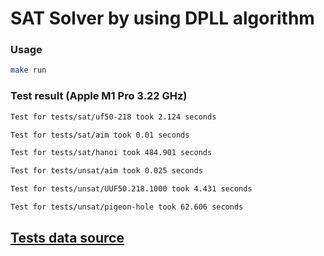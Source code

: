 # SAT Solver by using DPLL algorithm

### Usage
``` bash
make run
```

### Test result (Apple M1 Pro 3.22 GHz)
```bash
Test for tests/sat/uf50-218 took 2.124 seconds

Test for tests/sat/aim took 0.01 seconds

Test for tests/sat/hanoi took 484.901 seconds

Test for tests/unsat/aim took 0.025 seconds

Test for tests/unsat/UUF50.218.1000 took 4.431 seconds

Test for tests/unsat/pigeon-hole took 62.606 seconds
```
## [Tests data source](https://www.cs.ubc.ca/~hoos/SATLIB/benchm.html)